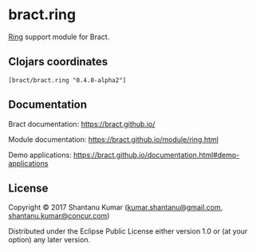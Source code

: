 # bract.ring

[Ring](https://github.com/ring-clojure) support module for Bract.


## Clojars coordinates

`[bract/bract.ring "0.4.0-alpha2"]`


## Documentation

Bract documentation: https://bract.github.io/

Module documentation: https://bract.github.io/module/ring.html

Demo applications: https://bract.github.io/documentation.html#demo-applications


## License

Copyright © 2017 Shantanu Kumar (kumar.shantanu@gmail.com, shantanu.kumar@concur.com)

Distributed under the Eclipse Public License either version 1.0 or (at
your option) any later version.
